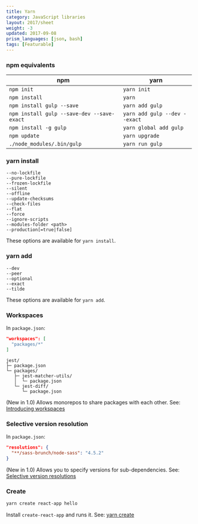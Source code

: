 ```yaml
---
title: Yarn
category: JavaScript libraries
layout: 2017/sheet
weight: -3
updated: 2017-09-08
prism_languages: [json, bash]
tags: [Featurable]
---
```


### npm equivalents

| npm                                        | yarn                          |
|--------------------------------------------|-------------------------------|
| `npm init`                                 | `yarn init`                   |
| `npm install`                              | `yarn`                        |
| `npm install gulp --save`                  | `yarn add gulp`               |
| `npm install gulp --save-dev --save-exact` | `yarn add gulp --dev --exact` |
| `npm install -g gulp`                      | `yarn global add gulp`        |
| `npm update`                               | `yarn upgrade`                |
| `./node_modules/.bin/gulp`                 | `yarn run gulp`               |

### yarn install

```
--no-lockfile
--pure-lockfile
--frozen-lockfile
--silent
--offline
--update-checksums
--check-files
--flat
--force
--ignore-scripts
--modules-folder <path>
--production[=true|false]
```

These options are available for `yarn install`.

### yarn add

```
--dev
--peer
--optional
--exact
--tilde
```

These options are available for `yarn add`.

### Workspaces

In `package.json`:

```json
"workspaces": [
  "packages/*"
]
```

```
jest/
├─ package.json
└─ packages/
   ├─ jest-matcher-utils/
   │  └─ package.json
   └─ jest-diff/
      └─ package.json
```

(New in 1.0) Allows monorepos to share packages with each other. See: [Introducing workspaces](https://yarnpkg.com/blog/2017/08/02/introducing-workspaces/)

### Selective version resolution

In `package.json`:

```json
"resolutions": {
  "**/sass-brunch/node-sass": "4.5.2"
}
```

(New in 1.0) Allows you to specify versions for sub-dependencies. See: [Selective version resolutions](https://github.com/yarnpkg/yarn/pull/4105)

### Create

```bash
yarn create react-app hello
```

Install `create-react-app` and runs it. See: [yarn create](https://github.com/yarnpkg/rfcs/blob/master/implemented/0000-yarn-create.md)
